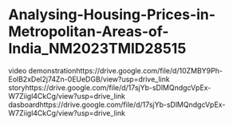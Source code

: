# Analysing-Housing-Prices-in-Metropolitan-Areas-of-India_NM2023TMID28515
video demonstrationhttps://drive.google.com/file/d/10ZMBY9Ph-EolB2xDel2j74Zn-0EUeDGB/view?usp=drive_link
storyhttps://drive.google.com/file/d/17sjYb-sDlMQndgcVpEx-W7Ziigl4CkCg/view?usp=drive_link
dasboardhttps://drive.google.com/file/d/17sjYb-sDlMQndgcVpEx-W7Ziigl4CkCg/view?usp=drive_link

